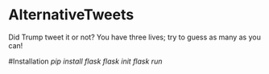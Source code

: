 # AlternativeTweets
Did Trump tweet it or not? You have three lives; try to guess as many as you can!

#Installation
*pip install flask*
*flask init*
*flask run*
